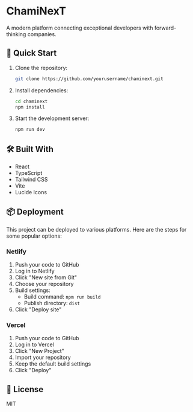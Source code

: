 # ChamiNexT

A modern platform connecting exceptional developers with forward-thinking companies.

## 🚀 Quick Start

1. Clone the repository:
   ```bash
   git clone https://github.com/yourusername/chaminext.git
   ```

2. Install dependencies:
   ```bash
   cd chaminext
   npm install
   ```

3. Start the development server:
   ```bash
   npm run dev
   ```

## 🛠️ Built With

- React
- TypeScript
- Tailwind CSS
- Vite
- Lucide Icons

## 📦 Deployment

This project can be deployed to various platforms. Here are the steps for some popular options:

### Netlify

1. Push your code to GitHub
2. Log in to Netlify
3. Click "New site from Git"
4. Choose your repository
5. Build settings:
   - Build command: `npm run build`
   - Publish directory: `dist`
6. Click "Deploy site"

### Vercel

1. Push your code to GitHub
2. Log in to Vercel
3. Click "New Project"
4. Import your repository
5. Keep the default build settings
6. Click "Deploy"

## 📝 License

MIT
